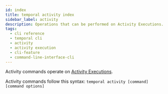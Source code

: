 ```yaml
---
id: index
title: temporal activity index
sidebar_label: activity
description: Operations that can be performed on Activity Executions.
tags:
  - cli reference
  - temporal cli
  - activity
  - activity execution
  - cli-feature
  - command-line-interface-cli
---
```


Activity commands operate on [Activity Executions](/concepts/what-is-an-activity-execution).

Activity commands follow this syntax:
`temporal activity [command] [command options]`